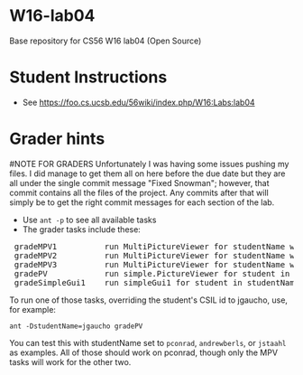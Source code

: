 # W16-lab04
Base repository for CS56 W16 lab04 (Open Source)

# Student Instructions

* See https://foo.cs.ucsb.edu/56wiki/index.php/W16:Labs:lab04


# Grader hints

#NOTE FOR GRADERS
Unfortunately I was having some issues pushing my files. I did manage to get them all on here before the due date but they are all under the single commit message "Fixed Snowman"; however, that commit contains all the files of the project. 
Any commits after that will simply be to get the right commit messages for each section of the lab. 

* Use <code>ant -p</code> to see all available tasks
* The grader tasks include these:

<pre>
 gradeMPV1          run MultiPictureViewer for studentName with arg 1
 gradeMPV2          run MultiPictureViewer for studentName with arg 2
 gradeMPV3          run MultiPictureViewer for studentName with arg 3
 gradePV            run simple.PictureViewer for student in studentName property
 gradeSimpleGui1    run simpleGui1 for student in studentName property
</pre>

To run one of those tasks, overriding the student's CSIL id to jgaucho, use, for example:

<code>ant -DstudentName=jgaucho gradePV</code>

You can test this with studentName set to <code>pconrad</code>, <code>andrewberls</code>, or <code>jstaahl</code> as examples.   All of those should work on pconrad, though only the MPV tasks will work for the other two.
